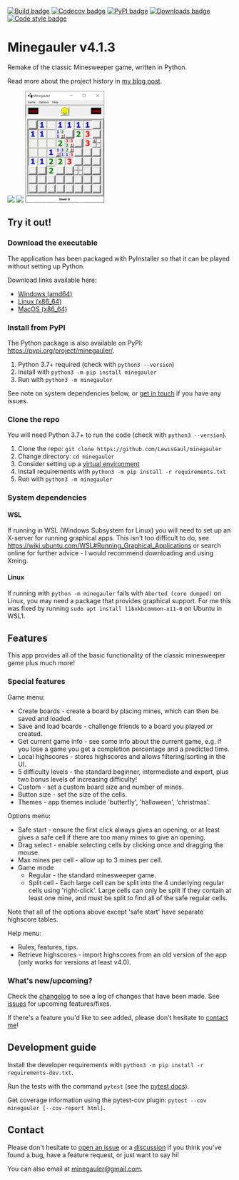[![Build badge](https://img.shields.io/github/workflow/status/LewisGaul/minegauler/Workflow%20for%20full%20test%20matrix/dev)](https://github.com/LewisGaul/minegauler/actions?query=workflow%3A%22Workflow+for+full+test+matrix%22+branch%3Adev)
[![Codecov badge](https://img.shields.io/codecov/c/github/LewisGaul/minegauler/dev)](https://codecov.io/gh/LewisGaul/minegauler/)
[![PyPI badge](https://img.shields.io/pypi/v/minegauler.svg)](https://pypi.python.org/pypi/minegauler/)
[![Downloads badge](https://img.shields.io/github/downloads/LewisGaul/minegauler/total)](https://github.com/LewisGaul/minegauler/releases/)
[![Code style badge](https://img.shields.io/badge/code%20style-black-000000.svg)](https://black.readthedocs.io/en/stable/)

# Minegauler v4.1.3

Remake of the classic Minesweeper game, written in Python.

Read more about the project history in [my blog post](https://www.lewisgaul.co.uk/blog/coding/2020/02/12/minegauler/).


<img src="img/screenshots/beginner_start.png" height=250>
<img src="img/screenshots/beginner_win.png" height=250>
<img src="img/screenshots/split-cell-intermediate.png" height=250>


## Try it out!

### Download the executable

The application has been packaged with PyInstaller so that it can be played without setting up Python.

Download links available here:
 - [Windows (amd64)](https://github.com/LewisGaul/minegauler/releases/latest/download/minegauler-v4.1.3-windows-amd64.zip)
 - [Linux (x86_64)](https://github.com/LewisGaul/minegauler/releases/latest/download/minegauler-v4.1.3-linux-x86_64.tar.gz)
 - [MacOS (x86_64)](https://github.com/LewisGaul/minegauler/releases/latest/download/minegauler-v4.1.3-macos-x86_64.tar.gz)


### Install from PyPI

The Python package is also available on PyPI: https://pypi.org/project/minegauler/.

 1. Python 3.7+ required (check with `python3 --version`)
 2. Install with `python3 -m pip install minegauler`
 3. Run with `python3 -m minegauler`

See note on system dependencies below, or [get in touch](#Contact) if you have any issues.


### Clone the repo

You will need Python 3.7+ to run the code (check with `python3 --version`).

 1. Clone the repo: `git clone https://github.com/LewisGaul/minegauler`
 2. Change directory: `cd minegauler`
 3. Consider setting up a [virtual environment](https://docs.python.org/3/tutorial/venv.html)
 4. Install requirements with `python3 -m pip install -r requirements.txt`
 5. Run with `python3 -m minegauler`


### System dependencies

#### WSL

If running in WSL (Windows Subsystem for Linux) you will need to set up an X-server for running graphical apps. This isn't too difficult to do, see <https://wiki.ubuntu.com/WSL#Running_Graphical_Applications> or search online for further advice - I would recommend downloading and using Xming.

#### Linux

If running with `python -m minegauler` fails with `Aborted (core dumped)` on Linux, you may need a package that provides graphical support. For me this was fixed by running `sudo apt install libxkbcommon-x11-0` on Ubuntu in WSL1.


## Features

This app provides all of the basic functionality of the classic minesweeper game plus much more!


### Special features

Game menu:
* Create boards - create a board by placing mines, which can then be saved and loaded.
* Save and load boards - challenge friends to a board you played or created.
* Get current game info - see some info about the current game, e.g. if you lose a game you get a completion percentage and a predicted time.
* Local highscores - stores highscores and allows filtering/sorting in the UI.
* 5 difficulty levels - the standard beginner, intermediate and expert, plus two bonus levels of increasing difficulty!
* Custom - set a custom board size and number of mines.
* Button size - set the size of the cells.
* Themes - app themes include 'butterfly', 'halloween', 'christmas'.

Options menu:
* Safe start - ensure the first click always gives an opening, or at least gives a safe cell if there are too many mines to give an opening.
* Drag select - enable selecting cells by clicking once and dragging the mouse.
* Max mines per cell - allow up to 3 mines per cell.
* Game mode
  * Regular - the standard minesweeper game.
  * Split cell - Each large cell can be split into the 4 underlying regular cells using 'right-click'. Large cells can only be split if they contain at least one mine, and must be split to find all of the safe regular cells.

Note that all of the options above except 'safe start' have separate highscore tables.

Help menu:
* Rules, features, tips.
* Retrieve highscores - import highscores from an old version of the app (only works for versions at least v4.0).


### What's new/upcoming?

Check the [changelog](CHANGELOG.md) to see a log of changes that have been made. See [issues](https://github.com/LewisGaul/minegauler/issues) for upcoming features/fixes.

If there's a feature you'd like to see added, please don't hesitate to [contact me](#Contact)!


## Development guide

Install the developer requirements with `python3 -m pip install -r requirements-dev.txt`.

Run the tests with the command `pytest` (see the [pytest docs](https://docs.pytest.org/en/latest/how-to/usage.html)).

Get coverage information using the pytest-cov plugin: `pytest --cov minegauler [--cov-report html]`.


## Contact

Please don't hesitate to [open an issue](https://github.com/LewisGaul/minegauler/issues/new) or a [discussion](https://github.com/LewisGaul/minegauler/discussions) if you think you've found a bug, have a feature request, or just want to say hi!

You can also email at [minegauler@gmail.com](mailto:minegauler@gmail.com).
